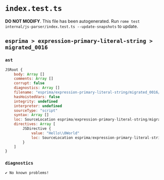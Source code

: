 # `index.test.ts`

**DO NOT MODIFY**. This file has been autogenerated. Run `rome test internal/js-parser/index.test.ts --update-snapshots` to update.

## `esprima > expression-primary-literal-string > migrated_0016`

### `ast`

```javascript
JSRoot {
	body: Array []
	comments: Array []
	corrupt: false
	diagnostics: Array []
	filename: "esprima/expression-primary-literal-string/migrated_0016/input.js"
	hasHoistedVars: false
	integrity: undefined
	interpreter: undefined
	sourceType: "script"
	syntax: Array []
	loc: SourceLocation esprima/expression-primary-literal-string/migrated_0016/input.js 1:0-1:14
	directives: Array [
		JSDirective {
			value: "Hello\\0World"
			loc: SourceLocation esprima/expression-primary-literal-string/migrated_0016/input.js 1:0-1:14
		}
	]
}
```

### `diagnostics`

```
✔ No known problems!

```
